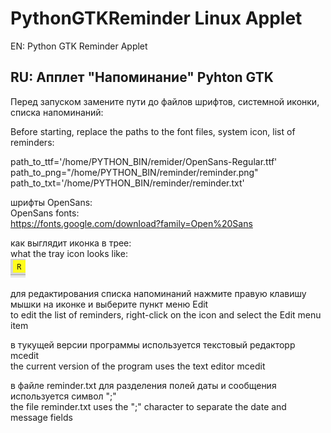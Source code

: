 # PythonGTKReminder Linux Applet

EN:
Python GTK Reminder Applet

RU:
Апплет "Напоминание" Pyhton GTK
------------------

Перед запуском замените пути до файлов шрифтов, системной иконки, списка напоминаний:

Before starting, replace the paths to the font files, system icon, list of reminders: 

path_to_ttf='/home/PYTHON_BIN/remider/OpenSans-Regular.ttf'
<br>path_to_png="/home/PYTHON_BIN/reminder/reminder.png"
<br>path_to_txt='/home/PYTHON_BIN/reminder/reminder.txt'

шрифты OpenSans:
<br>OpenSans fonts:
<br>https://fonts.google.com/download?family=Open%20Sans

как выглядит иконка в трее:
<br>what the tray icon looks like: 
<br><img src=https://github.com/alchemist314/PythonGTKReminder/blob/main/python_reminder_applet.png>

для редактирования списка напоминаний нажмите правую клавишу мышки на иконке и выберите пункт меню Edit
<br>to edit the list of reminders, right-click on the icon and select the Edit menu item 

в тукущей версии программы используется текстовый редакторр mcedit
<br>the current version of the program uses the text editor mcedit 

в файле reminder.txt для разделения полей даты и сообщения используется символ ";"
<br>the file reminder.txt uses the ";" character to separate the date and message fields 
